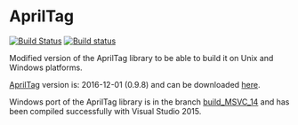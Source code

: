 # AprilTag
[![Build Status](https://travis-ci.org/s-trinh/AprilTag.svg?branch=master)](https://travis-ci.org/s-trinh/AprilTag?branch=master)
[![Build status](https://ci.appveyor.com/api/projects/status/q1k2kikjpuq1vn2e/branch/build_MSVC_14?svg=true)](https://ci.appveyor.com/project/s-trinh/apriltag/branch/build_MSVC_14)

Modified version of the AprilTag library to be able to build it on Unix and Windows platforms.

[AprilTag](https://april.eecs.umich.edu/software/apriltag.html) version is: 2016-12-01 (0.9.8) and can be downloaded [here](https://april.eecs.umich.edu/media/apriltag/apriltag-2016-12-01.tgz).

Windows port of the AprilTag library is in the branch [build_MSVC_14](https://github.com/s-trinh/AprilTag/tree/build_MSVC_14) and has been compiled successfully with Visual Studio 2015.
